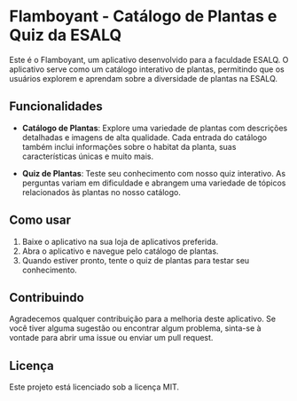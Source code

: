 # Flamboyant - Catálogo de Plantas e Quiz da ESALQ

Este é o Flamboyant, um aplicativo desenvolvido para a faculdade ESALQ. O aplicativo serve como um catálogo interativo de plantas, permitindo que os usuários explorem e aprendam sobre a diversidade de plantas na ESALQ.

## Funcionalidades

- **Catálogo de Plantas**: Explore uma variedade de plantas com descrições detalhadas e imagens de alta qualidade. Cada entrada do catálogo também inclui informações sobre o habitat da planta, suas características únicas e muito mais.

- **Quiz de Plantas**: Teste seu conhecimento com nosso quiz interativo. As perguntas variam em dificuldade e abrangem uma variedade de tópicos relacionados às plantas no nosso catálogo.

## Como usar

1. Baixe o aplicativo na sua loja de aplicativos preferida.
2. Abra o aplicativo e navegue pelo catálogo de plantas.
3. Quando estiver pronto, tente o quiz de plantas para testar seu conhecimento.

## Contribuindo

Agradecemos qualquer contribuição para a melhoria deste aplicativo. Se você tiver alguma sugestão ou encontrar algum problema, sinta-se à vontade para abrir uma issue ou enviar um pull request.

## Licença

Este projeto está licenciado sob a licença MIT.
